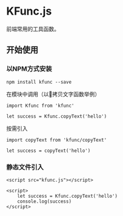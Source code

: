 # KFunc.js
前端常用的工具函数。

## 开始使用

### 以NPM方式安装

```
npm install kfunc --save
```

<p>在模块中调用（以拷贝文字函数举例）</p>

```
import Kfunc from 'kfunc'

let success = Kfunc.copyText('hello')
```

<p>按需引入</p>

```
import copyText from 'kfunc/copyText'

let success = copyText('hello')
```

### 静态文件引入

```
<script src="kfunc.js"></script>

<script>
    let success = Kfunc.copyText('hello')
    console.log(success)
</script>
```